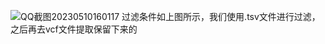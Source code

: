 ![QQ截图20230510160117](https://github.com/Crazzy-Rabbit/Script-in-Bio/assets/111029483/c46288c8-1f6e-4bf7-8a19-4b15a72eda47)
过滤条件如上图所示，我们使用.tsv文件进行过滤，之后再去vcf文件提取保留下来的
